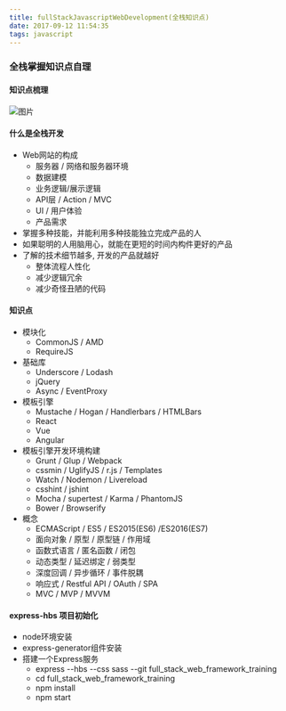 ```yaml
---
title: fullStackJavascriptWebDevelopment(全栈知识点)
date: 2017-09-12 11:54:35
tags: javascript
---
```

### 全栈掌握知识点自理
#### 知识点梳理
![图片](http://oqt0cgoq9.bkt.clouddn.com/full-stack-1.jpg)

#### 什么是全栈开发
* Web网站的构成
    * 服务器 / 网络和服务器环境
    * 数据建模
    * 业务逻辑/展示逻辑
    * API层 / Action / MVC
    * UI / 用户体验
    * 产品需求
* 掌握多种技能，并能利用多种技能独立完成产品的人
* 如果聪明的人用脑用心，就能在更短的时间内构件更好的产品
* 了解的技术细节越多, 开发的产品就越好
    * 整体流程人性化
    * 减少逻辑冗余
    * 减少奇怪丑陋的代码

#### 知识点
* 模块化
    * CommonJS / AMD
    * RequireJS
* 基础库
    * Underscore / Lodash
    * jQuery
    * Async / EventProxy
* 模板引擎
    * Mustache / Hogan / Handlerbars / HTMLBars
    * React
    * Vue
    * Angular
* 模板引擎开发环境构建
    * Grunt / Glup / Webpack
    * cssmin / UglifyJS / r.js / Templates
    * Watch / Nodemon / Livereload
    * csshint  / jshint
    * Mocha / supertest / Karma / PhantomJS
    * Bower / Browserify
* 概念
    * ECMAScript / ES5 / ES2015(ES6) /ES2016(ES7)
    * 面向对象 / 原型 / 原型链 / 作用域
    * 函数式语言 / 匿名函数 / 闭包
    * 动态类型 / 延迟绑定 / 弱类型
    * 深度回调 / 异步循环 / 事件脱耦
    * 响应式 / Restful API / OAuth / SPA
    * MVC / MVP / MVVM

#### express-hbs 项目初始化
* node环境安装
* express-generator组件安装
* 搭建一个Express服务
    * express --hbs --css sass --git full_stack_web_framework_training
    * cd full_stack_web_framework_training
    * npm install
    * npm start





